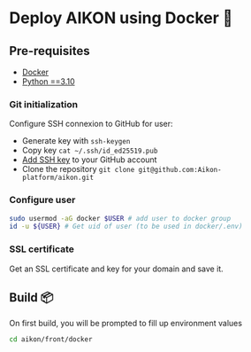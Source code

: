 # Deploy AIKON using Docker 🐳

## Pre-requisites
- [Docker](https://docs.docker.com/engine/install/ubuntu/)
- [Python ==3.10](https://tutorpython.com/install-python-3-10-on-ubuntu-22-04)

### Git initialization
Configure SSH connexion to GitHub for user:
- Generate key with `ssh-keygen`
- Copy key `cat ~/.ssh/id_ed25519.pub`
- [Add SSH key](https://github.com/settings/ssh/new) to your GitHub account
- Clone the repository `git clone git@github.com:Aikon-platform/aikon.git`

### Configure user
```bash
sudo usermod -aG docker $USER # add user to docker group
id -u ${USER} # Get uid of user (to be used in docker/.env)
```

### SSL certificate
Get an SSL certificate and key for your domain and save it.

## Build 📦

On first build, you will be prompted to fill up environment values
```bash
cd aikon/front/docker
```
